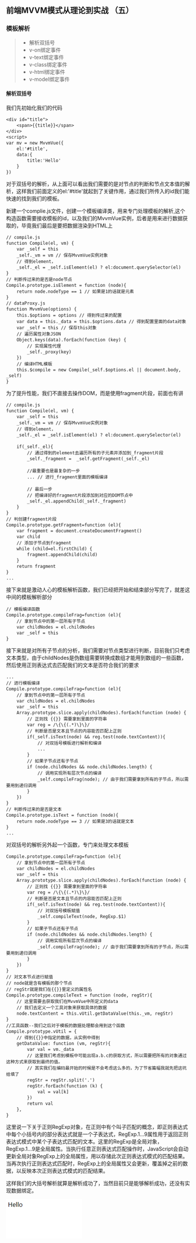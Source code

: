 ## 前端MVVM模式从理论到实战 （五）

### 模板解析 
> * 解析双括号   
> * v-on绑定事件   
> * v-text绑定事件   
> * v-class绑定事件   
> * v-html绑定事件  
> * v-model绑定事件 

#### 解析双括号 

我们先初始化我们的代码

~~~
<div id="title">
    <span>{{title}}</span>
</div>
<script>
var mv = new MvvmVue({
    el:'#title',
    data:{
        title:'Hello'
    }
})
~~~

对于双括号的解析，从上面可以看出我们需要的是对节点的判断和节点文本值的解析，这样我们前面定义的el:'#title'就起到了关键作用，通过我们所传入的id我们能快速的找到我们的模板。

新建一个complie.js文件，创建一个模板编译类，用来专门处理模板的解析,这个构造函数需要接收模板的id，以及我们的MvvmVue实例，后者是用来进行数据获取的，毕竟我们最后是要把数据渲染到HTML上

~~~
// compile.js
function Compile(el, vm) {
    var _self = this
    _self._vm = vm // 保存MvvmVue实例对象
    // 得到element，
    _self._el = _self.isElement(el) ? el:document.querySelector(el)
}
// 判断传过来的是否是node节点
Compile.prototype.isElement = function (node){
    return node.nodeType == 1 // 如果是1的话就是元素
}
// dataProxy.js
function MvvmVue(options) {
    this.$options = options // 得到传过来的配置
    var data = this._data = this.$options.data // 得到配置里面的data对象
    var _self = this // 保存this对象
    // 遍历属性对象JSON
    Object.keys(data).forEach(function (key) {
        // 实现属性代理
        _self._proxy(key)
    })
    // 编译HTML模板
    this.$compile = new Compile(_self.$options.el || document.body, _self)
}
~~~

为了提升性能，我们不直接去操作DOM，而是使用fragment片段，前面也有讲

~~~
// compile.js
function Compile(el, vm) {
    var _self = this
    _self._vm = vm // 保存MvvmVue实例对象
    // 得到element，
    _self._el = _self.isElement(el) ? el:document.querySelector(el)

    if(_self._el){
        // 通过得到的element去遍历所有的子元素并添加到_fragment片段
        _self._fragment =  _self.getFragment(_self._el)
        
        //最重要也是最复杂的一步
        ... // 进行_fragment里面的模板编译
        
        // 最后一步
        // 把编译好的fragment片段添加到对应的DOM节点中
        _self._el.appendChild(_self._fragment)
    }
}
// 判创建fragment片段
Compile.prototype.getFragment=function (el){
    var fragment = document.createDocumentFragment()
    var child
    // 添加子节点到fragment
    while (child=el.firstChild) {
        fragment.appendChild(child)
    }
    return fragment
}
...

~~~

接下来就是激动人心的模板解析函数，我们已经把开始和结束部分写完了，就差这中间的模板解析部分

~~~
// 模板编译函数
Compile.prototype.compileFrag=function (el){
    // 拿到节点中的第一层所有子节点
    var childNodes = el.childNodes
    var _self = this
}
~~~

接下来就是对所有子节点的分析，我们需要对节点类型进行判断，目前我们只考虑文本类型，由于childNodes是伪数组需要转换成数组才能用到数组的一些函数，然后使用正则表达式去匹配我们的文本是否符合我们的要求

~~~
...
// 进行模板编译
Compile.prototype.compileFrag=function (el){
    // 拿到节点中的第一层所有子节点
    var childNodes = el.childNodes
    var _self = this
    Array.prototype.slice.apply(childNodes).forEach(function (node) {
        // 正则找 {{}} 需要拿到里面的字符串
        var reg = /\{\{(.*)\}\}/
        // 判断是否是文本且节点的内容能否匹配上正则
        if(_self.isText(node) && reg.test(node.textContent)){ 
            // 对双括号模板进行解析和编译
            ...
        }
        // 如果子节点还有子节点
        if (node.childNodes && node.childNodes.length) {
            // 调用实现所有层次节点的编译
            _self.compileFrag(node); // 由于我们需要拿到所有的子节点，所以需要用到递归调用
        }
    })
}
// 判断传过来的是否是文本
Compile.prototype.isText = function (node){
    return node.nodeType == 3 // 如果是3的话就是文本
}
...
~~~
对双括号的解析另外起一个函数，专门来处理文本模板

~~~
Compile.prototype.compileFrag=function (el){
    // 拿到节点中的第一层所有子节点
    var childNodes = el.childNodes
    var _self = this
    Array.prototype.slice.apply(childNodes).forEach(function (node) {
        // 正则找 {{}} 需要拿到里面的字符串
        var reg = /\{\{(.*)\}\}/
        // 判断是否是文本且节点的内容能否匹配上正则
        if(_self.isText(node) && reg.test(node.textContent)){ 
            // 对双括号模板赋值
            _self.compileText(node, RegExp.$1)
        }
        // 如果子节点还有子节点
        if (node.childNodes && node.childNodes.length) {
            // 调用实现所有层次节点的编译
            _self.compileFrag(node); // 由于我们需要拿到所有的子节点，所以需要用到递归调用
        }
    })
}
// 对文本节点进行赋值
// node就是含有模板的那个节点
// regStr就是我们在{{}}里定义的属性名
Compile.prototype.compileText = function (node, regStr){
    // 这里需要去获取我们在MvvmVue中所定义的data
    // 我们去定义一个工具对象来获取具体的数据
    node.textContent = this.vUtil.getDataValue(this._vm, regStr)
}
//工具函数--我们之后对于模板的数据处理都会用到这个函数
Compile.prototype.vUtil = {
    // 得到{{}}中指定的数据，从实例中得到
    getDataValue: function (vm, regStr){
        var val = vm._data
        // 这里我们考虑到模板中可能出现a.b.c的获取方式，所以需要把所有的对象通过这种方式来获取到最终的值。
        // 其实我们在编码最开始的时候是不会考虑这么多的，为了节省篇幅我就先把这坑给填了
        regStr = regStr.split('.')
        regStr.forEach(function (k) {
            val = val[k]
        })
        return val
    },
}
~~~

这里说一下关于正则RegExp对象，在正则中有个叫子匹配的概念，即正则表达式中每个小括号内的部分表达式就是一个子表达式，RegExp.$1...$9属性用于返回正则表达式模式中某个子表达式匹配的文本。这里的RegExp是全局对象，RegExp.$1...$9是全局属性。当执行任意正则表达式匹配操作时，JavaScript会自动更新全局对象RegExp上的全局属性，用以存储此次正则表达式模式的匹配结果。当再次执行正则表达式匹配时，RegExp上的全局属性又会更新，覆盖掉之前的数据，以反映本次正则表达式模式的匹配结果。

这样我们的大括号解析就算是解析成功了，当然目前只是能够解析成功，还没有实现数据绑定。

![](../img/MVVM/6.png)

#### 
